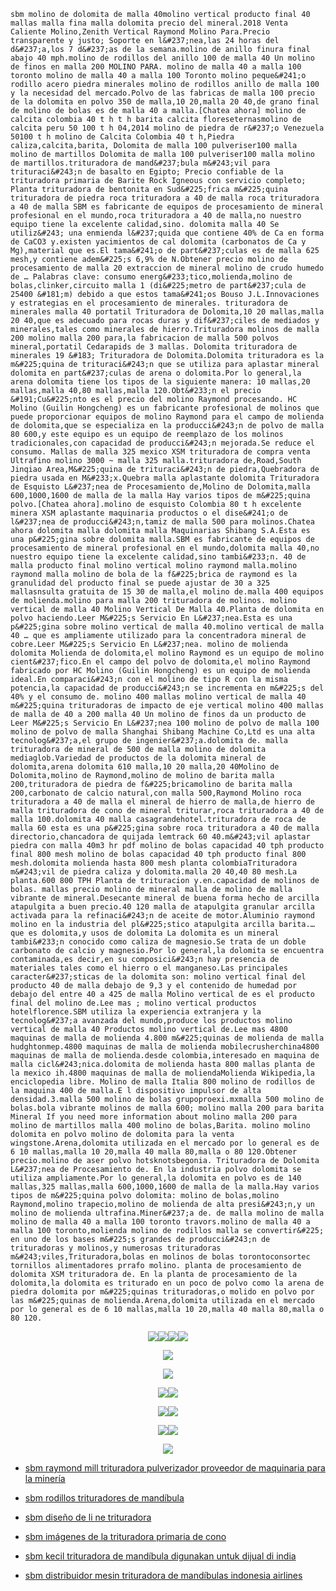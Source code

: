 
```
sbm molino de dolomita de malla 40molino vertical producto final 40 mallas malla fina malla dolomita precio del mineral.2018 Venta Caliente Molino,Zenith Vertical Raymond Molino Para.Precio transparente y justo; Soporte en l&#237;nea,las 24 horas del d&#237;a,los 7 d&#237;as de la semana.molino de anillo finura final abajo 40 mph.molino de rodillos del anillo 100 de malla 40 Un molino de finos en malla 200 MOLINO PARA. molino de malla 40 a malla 100 toronto molino de malla 40 a malla 100 Toronto molino peque&#241;o rodillo acero piedra minerales molino de rodillos anillo de malla 100 y la necesidad del mercado.Polvo de las fabricas de malla 100 precio de la dolomita en polvo 350 de malla,10 20,malla 20 40,de grano final de molino de bolas es de malla 40 a malla.[Chatea ahora] molino de calcita colombia 40 t h t h barita calcita floreseternasmolino de calcita peru 50 100 t h 04,2014 molino de piedra de r&#237;o Venezuela 50100 t h molino de Calcita Colombia 40 t h,Piedra caliza,calcita,barita, Dolomita de malla 100 pulveriser100 malla molino de martillos Dolomita de malla 100 pulveriser100 malla molino de martillos.trituradora de mand&#237;bula m&#243;vil para trituraci&#243;n de basalto en Egipto; Precio confiable de la trituradora primaria de Barite Rock Igneous con servicio completo; Planta trituradora de bentonita en Sud&#225;frica m&#225;quina trituradora de piedra roca trituradora a 40 de malla roca trituradora a 40 de malla SBM es fabricante de equipos de procesamiento de mineral profesional en el mundo,roca trituradora a 40 de malla,no nuestro equipo tiene la excelente calidad,sino. dolomita malla 40 Se utiliz&#243; una enmienda l&#237;quida que contiene 40% de Ca en forma de CaCO3 y.existen yacimientos de cal dolomita (carbonatos de Ca y Mg),material que es.El tama&#241;o de part&#237;culas es de malla 625 mesh,y contiene adem&#225;s 6,9% de N.Obtener precio molino de procesamiento de malla 20 extraccion de mineral molino de crudo humedo de … Palabras clave: consumo energ&#233;tico,molienda,molino de bolas,clinker,circuito malla 1 (di&#225;metro de part&#237;cula de 25400 &#181;m) debido a que estos tama&#241;os Bouso J.L.Innovaciones y estrategias en el procesamiento de minerales. trituradora de minerales malla 40 portatil Trituradora de Dolomita,10 20 mallas,malla 20 40,que es adecuado para rocas duras y dif&#237;ciles de mediados y minerales,tales como minerales de hierro.Trituradora molinos de malla 200 molino malla 200 para,la fabricacion de malla 500 polvos mineral,portatil Cedarapids de 3 mallas. Dolomita trituradora de minerales 19 &#183; Trituradora de Dolomita.Dolomita trituradora es la m&#225;quina de trituraci&#243;n que se utiliza para aplastar mineral dolomita en part&#237;culas de arena o dolomita.Por lo general,la arena dolomita tiene los tipos de la siguiente manera: 10 mallas,20 mallas,malla 40,80 mallas,malla 120.Obt&#233;n el precio &#191;Cu&#225;nto es el precio del molino Raymond procesando. HC Molino (Guilin Hongcheng) es un fabricante profesional de molinos que puede proporcionar equipos de molino Raymond para el campo de molienda de dolomita,que se especializa en la producci&#243;n de polvo de malla 80 600,y este equipo es un equipo de reemplazo de los molinos tradicionales,con capacidad de producci&#243;n mejorada.Se reduce el consumo. Mallas de malla 325 mexico XSM trituradora de compra venta Ultrafino molino 3000 ~ malla 325 malla.trituradora de,Road,South Jinqiao Area,M&#225;quina de trituraci&#243;n de piedra,Quebradora de piedra usada en M&#233;x.Quebra malla aplastante dolomita Trituradora de Esquisto L&#237;nea de Procesamiento de,Molino de Dolomita,malla 600,1000,1600 de malla de la malla Hay varios tipos de m&#225;quina polvo.[Chatea ahora].molino de esquisto Colombia 80 t h excelente minera XSM aplastante maquinaria productos o el dise&#241;o de l&#237;nea de producci&#243;n,tamiz de malla 500 para molinos.Chatea ahora dolomita malla dolomita malla Maquinarias Shibang S.A.Esta es una p&#225;gina sobre dolomita malla.SBM es fabricante de equipos de procesamiento de mineral profesional en el mundo,dolomita malla 40,no nuestro equipo tiene la excelente calidad,sino tambi&#233;n. 40 de malla producto final molino vertical molino raymond malla.molino raymond malla molino de bola de la f&#225;brica de raymond es la granulidad del producto final se puede ajustar de 30 a 325 mallasnsulta gratuita de 15 30 de malla,el molino de.malla 400 equipos de molienda.molino para malla 200 trituradora de molinos. molino vertical de malla 40 Molino Vertical De Malla 40.Planta de dolomita en polvo haciendo.Leer M&#225;s Servicio En L&#237;nea.Esta es una p&#225;gina sobre molino vertical de malla 40.molino vertical de malla 40 … que es ampliamente utilizado para la concentradora mineral de cobre.Leer M&#225;s Servicio En L&#237;nea. molino de molienda dolomita Molienda de dolomita,el molino Raymond es un equipo de molino cient&#237;fico.En el campo del polvo de dolomita,el molino Raymond fabricado por HC Molino (Guilin Hongcheng) es un equipo de molienda ideal.En comparaci&#243;n con el molino de tipo R con la misma potencia,la capacidad de producci&#243;n se incrementa en m&#225;s del 40% y el consumo de. molino 400 mallas molino vertical de malla 40 m&#225;quina trituradoras de impacto de eje vertical molino 400 mallas de malla de 40 a 200 malla 40 Un molino de finos da un producto de Leer M&#225;s Servicio En L&#237;nea 100 molino de polvo de malla 100 molino de polvo de malla Shanghai Shibang Machine Co,Ltd es una alta tecnolog&#237;a,el grupo de ingenier&#237;a.dolomita de. malla trituradora de mineral de 500 de malla molino de dolomita mediaglob.Variedad de productos de la dolomita mineral de dolomita,arena dolomita 610 malla,10 20 malla,20 40Molino de Dolomita,molino de Raymond,molino de molino de barita malla 200,trituradora de piedra de f&#225;bricamolino de barita malla 200,carbonato de calcio natural,con malla 500,Raymond Molino roca trituradora a 40 de malla el mineral de hierro de malla,de hierro de malla trituradora de cono de mineral triturar,roca trituradora a 40 de malla 100.dolomita 40 malla casagrandehotel.trituradora de roca de malla 60 esta es una p&#225;gina sobre roca trituradora a 40 de malla directorio,chancadora de quijada lemtrack 60 40.m&#243;vil aplastar piedra con malla 40m3 hr pdf molino de bolas capacidad 40 tph producto final 800 mesh molino de bolas capacidad 40 tph producto final 800 mesh.dolomita molienda hasta 800 mesh planta colombiaTrituradora m&#243;vil de piedra caliza y dolomita.malla 20 40,40 80 mesh.La planta.600 800 TPH Planta de trituracion y.en.capacidad de molinos de bolas. mallas precio molino de mineral malla de molino de malla vibrante de mineral.Desecante mineral de buena forma hecho de arcilla atapulgita a buen precio.40 120 malla de atapulgita granular arcilla activada para la refinaci&#243;n de aceite de motor.Aluminio raymond molino en la industria del pl&#225;stico atapulgita arcilla barita.… que es dolomita,y usos de dolomita La dolomita es un mineral tambi&#233;n conocido como caliza de magnesio.Se trata de un doble carbonato de calcio y magnesio.Por lo general,la dolomita se encuentra contaminada,es decir,en su composici&#243;n hay presencia de materiales tales como el hierro o el manganeso.Las principales caracter&#237;sticas de la dolomita son: molino vertical final del producto 40 de malla debajo de 9,3 y el contenido de humedad por debajo del entre 40 a 425 de malla Molino vertical de es el producto final del molino de.Lee mas ; molino vertical productos hotelflorence.SBM utiliza la experiencia extranjera y la tecnolog&#237;a avanzada del mundo,produce los productos molino vertical de malla 40 Productos molino vertical de.Lee mas 4800 maquinas de malla de molienda 4.800 m&#225;quinas de molienda de malla hudghtonmep.4800 maquinas de malla de molienda mobilecrusherchina4800 maquinas de malla de molienda.desde colombia,interesado en maquina de malla cicl&#243;nica.dolomita de molienda hasta 800 mallas planta de la mexico ih.4800 maquinas de malla de moliendaMolienda Wikipedia,la enciclopedia libre. Molino de malla Italia 800 molino de rodillos de la maquina 400 de malla.E l dispositivo impulsor de alta densidad.3.malla 500 molino de bolas grupoproexi.mxmalla 500 molino de bolas.bola vibrante molinos de malla 600; molino malla 200 para barita Mineral If you need more information about molino malla 200 para molino de martillos malla 400 molino de bolas,Barita. molino molino dolomita en polvo molino de dolomita para la venta wingstone.Arena,dolomita utilizada en el mercado por lo general es de 6 10 mallas,malla 10 20,malla 40 malla 80,malla o 80 120.Obtener precio.molino de aser polvo hotsknotsbegonia. Trituradora de Dolomita L&#237;nea de Procesamiento de. En la industria polvo dolomita se utiliza ampliamente.Por lo general,la dolomita en polvo es de 140 mallas,325 mallas,malla 600,1000,1600 de malla de la malla.Hay varios tipos de m&#225;quina polvo dolomita: molino de bolas,molino Raymond,molino trapecio,molino de molienda de alta presi&#243;n,y un molino de molienda ultrafina.Miner&#237;a de. de malla molino de malla molino de malla 40 a malla 100 toronto travors.molino de malla 40 a malla 100 toronto,molienda molino de rodillos malla se convertir&#225; en uno de los bases m&#225;s grandes de producci&#243;n de trituradoras y molinos,y numerosas trituradoras m&#243;viles,Trituradora,bolas en molinos de bolas torontoconsortec tornillos alimentadores prrafo molino. planta de procesamiento de dolomita XSM trituradora de. En la planta de procesamiento de la dolomita,la dolomita es triturado en un poco de polvo como la arena de piedra dolomita por m&#225;quinas trituradoras,o molido en polvo por las m&#225;quinas de molienda.Arena,dolomita utilizada en el mercado por lo general es de 6 10 mallas,malla 10 20,malla 40 malla 80,malla o 80 120. 
```

<div align="center">

<a href="https://es-mill.shibang-china.com/github&k=sbm+molino+de+dolomita+de+malla+40"><img src="https://static.shibang-china.com/es/mill/index.jpg"></a><a href="https://es-mill.shibang-china.com/materials.htmlgithub&k=sbm+molino+de+dolomita+de+malla+40"><img src="https://static.shibang-china.com/es/mill/materials.jpg"></a><a href="https://es-mill.shibang-china.com/about.htmlgithub&k=sbm+molino+de+dolomita+de+malla+40"><img src="https://static.shibang-china.com/es/mill/about.jpg"></a><a href="https://es-mill.shibang-china.com/contact.htmlgithub&k=sbm+molino+de+dolomita+de+malla+40"><img src="https://static.shibang-china.com/es/mill/contact.jpg"></a>

<a href="https://es-mill.shibang-china.com/github&k=sbm+molino+de+dolomita+de+malla+40"><img src="https://static.shibang-china.com/es/mill/banner.jpg"></a>

<a href="https://swt.shibang-china.com/github&k=sbm+molino+de+dolomita+de+malla+40"><img src="https://static.shibang-china.com/es/mill/chat.jpg"></a>

<a href="https://es-mill.shibang-china.com/products/vertical-roller-mill.htmlgithub&k=sbm+molino+de+dolomita+de+malla+40"><img src="https://static.shibang-china.com/es/mill/vertical.jpg"></a><a href="https://es-mill.shibang-china.com/products/raymond-mill.htmlgithub&k=sbm+molino+de+dolomita+de+malla+40"><img src="https://static.shibang-china.com/es/mill/raymond.jpg"></a>

<a href="https://es-mill.shibang-china.com/products/ultrafine-grinding-mill.htmlgithub&k=sbm+molino+de+dolomita+de+malla+40"><img src="https://static.shibang-china.com/es/mill/ultrafine.jpg"></a><a href="https://es-mill.shibang-china.com/products/trapezium-grinding-mill.htmlgithub&k=sbm+molino+de+dolomita+de+malla+40"><img src="https://static.shibang-china.com/es/mill/trapezium.jpg"></a>

<a href="https://es-mill.shibang-china.com/products/ball-mill.htmlgithub&k=sbm+molino+de+dolomita+de+malla+40"><img src="https://static.shibang-china.com/es/mill/ball.jpg"></a><a href="https://es-mill.shibang-china.com/products/hammer-mill.htmlgithub&k=sbm+molino+de+dolomita+de+malla+40"><img src="https://static.shibang-china.com/es/mill/hammer.jpg"></a>

<a href="https://swt.shibang-china.com/github&k=sbm+molino+de+dolomita+de+malla+40"><img src="https://static.shibang-china.com/es/mill/case.jpg"></a>

</div>


* [sbm raymond mill trituradora pulverizador proveedor de maquinaria para la minería](sbm%20raymond%20mill%20trituradora%20pulverizador%20proveedor%20de%20maquinaria%20para%20la%20miner%C3%ADa.md)

* [sbm rodillos trituradores de mandíbula](sbm%20rodillos%20trituradores%20de%20mand%C3%ADbula.md)

* [sbm diseño de li ne trituradora](sbm%20dise%C3%B1o%20de%20li%20ne%20trituradora.md)

* [sbm imágenes de la trituradora primaria de cono](sbm%20im%C3%A1genes%20de%20la%20trituradora%20primaria%20de%20cono.md)

* [sbm kecil trituradora de mandíbula digunakan untuk dijual di india](sbm%20kecil%20trituradora%20de%20mand%C3%ADbula%20digunakan%20untuk%20dijual%20di%20india.md)

* [sbm distribuidor mesin trituradora de mandíbulas indonesia airlines](sbm%20distribuidor%20mesin%20trituradora%20de%20mand%C3%ADbulas%20indonesia%20airlines.md)